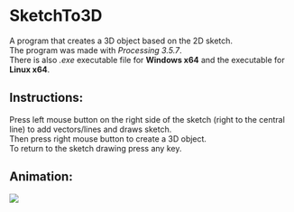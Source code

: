 # SketchTo3D
A program that creates a 3D object based on the 2D sketch.
<br>The program was made with <i>Processing 3.5.7</i>.
<br>There is also <i>.exe</i> executable file for <b>Windows x64</b> and the executable for <b>Linux x64</b>.

## Instructions:
Press left mouse button on the right side of the sketch (right to the central line) to add vectors/lines and draws sketch.</br>
Then press right mouse button to create a 3D object.</br>
To return to the sketch drawing press any key.

## Animation:
![](animation.gif)

